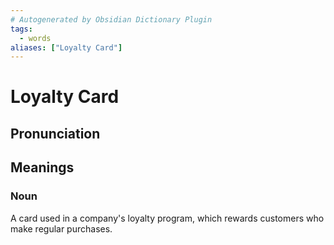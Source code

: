 ```yaml
---
# Autogenerated by Obsidian Dictionary Plugin
tags:
  - words
aliases: ["Loyalty Card"]
---
```


# Loyalty Card

## Pronunciation



## Meanings

### Noun

A card used in a company's loyalty program, which rewards customers who make regular purchases.



## 


